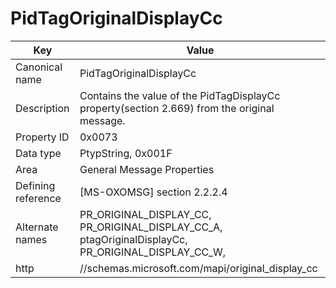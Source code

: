 # PidTagOriginalDisplayCc

| Key | Value |
|---|---|
| Canonical name | PidTagOriginalDisplayCc |
| Description | Contains the value of the PidTagDisplayCc property(section 2.669) from the original message. |
| Property ID | 0x0073 |
| Data type | PtypString, 0x001F |
| Area | General Message Properties |
| Defining reference | [MS-OXOMSG] section 2.2.2.4 |
| Alternate names | PR_ORIGINAL_DISPLAY_CC, PR_ORIGINAL_DISPLAY_CC_A, ptagOriginalDisplayCc, PR_ORIGINAL_DISPLAY_CC_W, |
| http | //schemas.microsoft.com/mapi/original_display_cc |
